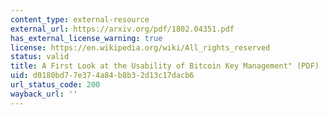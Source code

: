 ```yaml
---
content_type: external-resource
external_url: https://arxiv.org/pdf/1802.04351.pdf
has_external_license_warning: true
license: https://en.wikipedia.org/wiki/All_rights_reserved
status: valid
title: A First Look at the Usability of Bitcoin Key Management" (PDF)
uid: d0180bd7-7e37-4a84-b8b3-2d13c17dacb6
url_status_code: 200
wayback_url: ''
---
```


